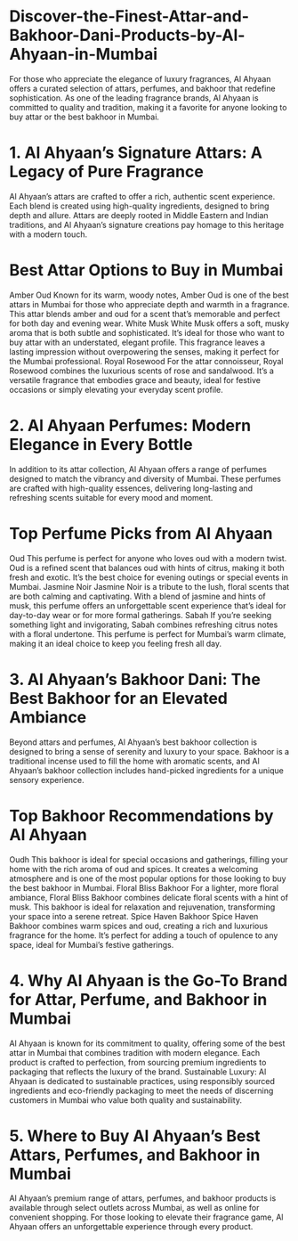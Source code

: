 # Discover-the-Finest-Attar-and-Bakhoor-Dani-Products-by-Al-Ahyaan-in-Mumbai
For those who appreciate the elegance of luxury fragrances, Al Ahyaan offers a curated selection of attars, perfumes, and bakhoor that redefine sophistication. As one of the leading fragrance brands, Al Ahyaan is committed to quality and tradition, making it a favorite for anyone looking to buy attar or the best bakhoor in Mumbai.
# 1. Al Ahyaan’s Signature Attars: A Legacy of Pure Fragrance
Al Ahyaan’s attars are crafted to offer a rich, authentic scent experience. Each blend is created using high-quality ingredients, designed to bring depth and allure. Attars are deeply rooted in Middle Eastern and Indian traditions, and Al Ahyaan’s signature creations pay homage to this heritage with a modern touch.
# Best Attar Options to Buy in Mumbai
Amber Oud Known for its warm, woody notes, Amber Oud is one of the best attars in Mumbai for those who appreciate depth and warmth in a fragrance. This attar blends amber and oud for a scent that’s memorable and perfect for both day and evening wear.
White Musk White Musk offers a soft, musky aroma that is both subtle and sophisticated. It’s ideal for those who want to buy attar with an understated, elegant profile. This fragrance leaves a lasting impression without overpowering the senses, making it perfect for the Mumbai professional.
Royal Rosewood For the attar connoisseur, Royal Rosewood combines the luxurious scents of rose and sandalwood. It’s a versatile fragrance that embodies grace and beauty, ideal for festive occasions or simply elevating your everyday scent profile.
# 2. Al Ahyaan Perfumes: Modern Elegance in Every Bottle
In addition to its attar collection, Al Ahyaan offers a range of perfumes designed to match the vibrancy and diversity of Mumbai. These perfumes are crafted with high-quality essences, delivering long-lasting and refreshing scents suitable for every mood and moment.
# Top Perfume Picks from Al Ahyaan
Oud This perfume is perfect for anyone who loves oud with a modern twist. Oud is a refined scent that balances oud with hints of citrus, making it both fresh and exotic. It’s the best choice for evening outings or special events in Mumbai.
Jasmine Noir Jasmine Noir is a tribute to the lush, floral scents that are both calming and captivating. With a blend of jasmine and hints of musk, this perfume offers an unforgettable scent experience that’s ideal for day-to-day wear or for more formal gatherings.
Sabah If you’re seeking something light and invigorating, Sabah combines refreshing citrus notes with a floral undertone. This perfume is perfect for Mumbai’s warm climate, making it an ideal choice to keep you feeling fresh all day.
# 3. Al Ahyaan’s Bakhoor Dani: The Best Bakhoor for an Elevated Ambiance
Beyond attars and perfumes, Al Ahyaan’s best bakhoor collection is designed to bring a sense of serenity and luxury to your space. Bakhoor is a traditional incense used to fill the home with aromatic scents, and Al Ahyaan’s bakhoor collection includes hand-picked ingredients for a unique sensory experience.
# Top Bakhoor Recommendations by Al Ahyaan
Oudh This bakhoor is ideal for special occasions and gatherings, filling your home with the rich aroma of oud and spices. It creates a welcoming atmosphere and is one of the most popular options for those looking to buy the best bakhoor in Mumbai.
Floral Bliss Bakhoor For a lighter, more floral ambiance, Floral Bliss Bakhoor combines delicate floral scents with a hint of musk. This bakhoor is ideal for relaxation and rejuvenation, transforming your space into a serene retreat.
Spice Haven Bakhoor Spice Haven Bakhoor combines warm spices and oud, creating a rich and luxurious fragrance for the home. It’s perfect for adding a touch of opulence to any space, ideal for Mumbai’s festive gatherings.
# 4. Why Al Ahyaan is the Go-To Brand for Attar, Perfume, and Bakhoor in Mumbai
Al Ahyaan is known for its commitment to quality, offering some of the best attar in Mumbai that combines tradition with modern elegance. Each product is crafted to perfection, from sourcing premium ingredients to packaging that reflects the luxury of the brand.
Sustainable Luxury: Al Ahyaan is dedicated to sustainable practices, using responsibly sourced ingredients and eco-friendly packaging to meet the needs of discerning customers in Mumbai who value both quality and sustainability.
# 5. Where to Buy Al Ahyaan’s Best Attars, Perfumes, and Bakhoor in Mumbai
Al Ahyaan’s premium range of attars, perfumes, and bakhoor products is available through select outlets across Mumbai, as well as online for convenient shopping. For those looking to elevate their fragrance game, Al Ahyaan offers an unforgettable experience through every product.
